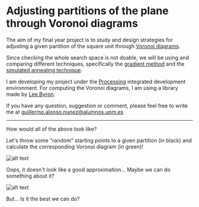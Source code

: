 # Adjusting partitions of the plane through Voronoi diagrams

The aim of my final year project is to study and design strategies for adjusting a given partition of the square unit through [Voronoi diagrams](http://mathworld.wolfram.com/VoronoiDiagram.html).

Since checking the whole search space is not doable, we will be using and comparing different techniques, specifically the [gradient method](http://mathworld.wolfram.com/ConjugateGradientMethod.html) and the [simulated annealing technique](http://mathworld.wolfram.com/SimulatedAnnealing.html).

I am developing my project under the [Processing](https://processing.org/) integrated development environment. For computing the Voronoi diagrams, I am using a library made by [Lee Byron](http://leebyron.com/mesh/).

If you have any question, suggestion or comment, please feel free to write me at guillermo.alonso.nunez@alumnos.upm.es

***

How would all of the above look like?

Let's throw some "random" starting points to a given partition (in black) and calculate the corresponding Voronoi diagram (in green)!

![alt text](https://github.com/Flood1993/TFG_voronoi/images/start.png "Before adjusting")

Oops, it doesn't look like a good approximation... Maybe we can do something about it?

![alt text](https://github.com/Flood1993/TFG_voronoi/images/end.png "After adjusting")

But... Is it the best we can do?